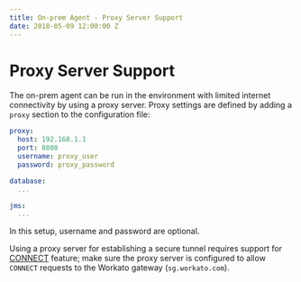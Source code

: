 ```yaml
---
title: On-prem Agent - Proxy Server Support
date: 2018-05-09 12:00:00 Z
---
```


# Proxy Server Support
The on-prem agent can be run in the environment with limited internet connectivity by using a proxy server. Proxy settings are defined by adding a `proxy` section to the configuration file:

```YAML
proxy:
  host: 192.168.1.1
  port: 8080
  username: proxy_user
  password: proxy_password

database:
  ...

jms:
  ...
```

In this setup, username and password are optional.

Using a proxy server for establishing a secure tunnel requires support for [CONNECT](https://en.wikipedia.org/wiki/HTTP_tunnel#HTTP_CONNECT_tunneling) feature; make sure the proxy server is configured to allow `CONNECT` requests to the Workato gateway (`sg.workato.com`).
